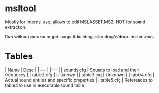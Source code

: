 # msltool

Mostly for internal use, allows to edit MSLASSET.MS2, NOT for sound extraction.

Run without params to get usage if building, else drag'n'drop .msl or .mst.


# Tables

| Name | Desc |
| --- | |--- |
| sounds.cfg | Sounds to load and their frequency |
| table2.cfg | Unknown |
| table3.cfg | Unknown |
| table4.cfg | Actual sound entries and specific properties |
| table5.cfg | References to table4 to use in executable sound table |

